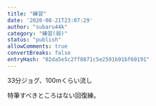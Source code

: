 ```yaml
---
title: "練習"
date: '2020-08-21T23:07:29'
author: "subaru44k"
category: "練習(弱)"
status: "publish"
allowComments: true
convertBreaks: false
entryHash: "02da5e5c2ff8871c5e2591b91bf60191"
---
```

33分ジョグ、100mくらい流し

特筆すべきところはない回復練。
